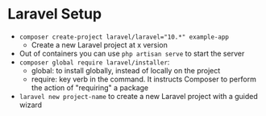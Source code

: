 # Laravel Setup
- `composer create-project laravel/laravel="10.*" example-app`
  - Create a new Laravel project at x version
- Out of containers you can use `php artisan serve` to start the server
- `composer global require laravel/installer`: 
  - global: to install globally, instead of locally on the project
  - require: key verb in the command. It instructs Composer to perform the action of "requiring" a package
- `laravel new project-name` to create a new Laravel project with a guided wizard
